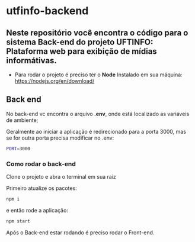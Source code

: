 # utfinfo-backend
## Neste repositório você encontra o código para o sistema Back-end do projeto <b>UFTINFO: Plataforma web para exibição de mídias informátivas.</b>

* Para rodar o projeto é preciso ter o <b>Node</b> Instalado em sua máquina: https://nodejs.org/en/download/


## Back end

No back-end vc encontra o arquivo <b>.env</b>, onde está localizado as variáveis de ambiente;

Geralmente ao iniciar a aplicação é redirecionado para a porta 3000, mas se for outra porta precisa modificar no .env:

```bash
PORT=3000
```



### Como rodar o back-end

Clone o projeto e abra o terminal em sua raiz

Primeiro atualize os pacotes:

```bash
npm i
```
e então rode a aplicação:
```bash
npm start
```
Após o Back-end estar rodando é preciso rodar o Front-end.


